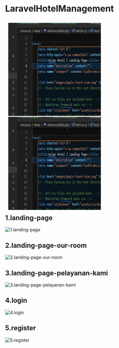 # LaravelHotelManagement

<div class="head" style="float:left; padding:10px; width:100%">
<img src="myread/screenshots/contoh1.png" style="height :300px; width:300px;">
<img src="myread/screenshots/contoh1.png" style="height :300px; width:300px;">
</div>

## 1.landing-page
![1.landing-page](/uploads/a3f17ac2e0ec64d91abe68eb5149596d/1.landing-page.png)

## 2.landing-page-our-room
![2.landing-page-our-room](/uploads/0cf8631ea2526a4f59a5893eb63f6d67/2.landing-page-our-room.png)

## 3.landing-page-pelayanan-kami
![3.landing-page-pelayanan-kami](/uploads/b36b07570ccacf0f1a51c85caf6d6108/3.landing-page-pelayanan-kami.png)

## 4.login
![4.login](/uploads/fa78988b9985f765bafef7894b3620dc/4.login.png)

## 5.register
![5.register](/uploads/4604688dee27ff8f839f53a28d194de0/5.register.png)
